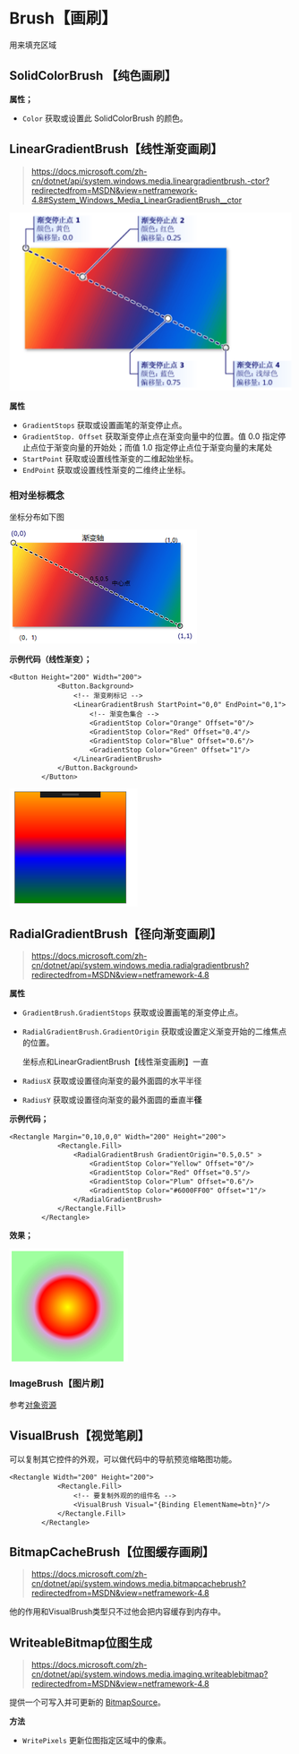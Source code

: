 # Brush【画刷】

用来填充区域

## SolidColorBrush 【纯色画刷】

**属性；**

- `Color` 获取或设置此 SolidColorBrush 的颜色。

## LinearGradientBrush【线性渐变画刷】

> https://docs.microsoft.com/zh-cn/dotnet/api/system.windows.media.lineargradientbrush.-ctor?redirectedfrom=MSDN&view=netframework-4.8#System_Windows_Media_LinearGradientBrush__ctor

![img](brush-images/697655-20160830092456965-1068720707.png)

**属性**

- `GradientStops` 获取或设置画笔的渐变停止点。
- `GradientStop. Offset` 获取渐变停止点在渐变向量中的位置。值 0.0 指定停止点位于渐变向量的开始处；而值 1.0 指定停止点位于渐变向量的末尾处
- `StartPoint` 获取或设置线性渐变的二维起始坐标。
- `EndPoint` 获取或设置线性渐变的二维终止坐标。

### 相对坐标概念

坐标分布如下图

![image-20200130193519564](brush-images/image-20200130193519564.png)

**示例代码（线性渐变）；**

```xaml
<Button Height="200" Width="200">
            <Button.Background>
                <!-- 渐变刷标记 -->
                <LinearGradientBrush StartPoint="0,0" EndPoint="0,1">
                    <!-- 渐变色集合 -->
                    <GradientStop Color="Orange" Offset="0"/>
                    <GradientStop Color="Red" Offset="0.4"/>
                    <GradientStop Color="Blue" Offset="0.6"/>
                    <GradientStop Color="Green" Offset="1"/>
                </LinearGradientBrush>
            </Button.Background>
        </Button>
```

![image-20200130194247142](brush-images/image-20200130194247142.png)

## RadialGradientBrush【径向渐变画刷】

> https://docs.microsoft.com/zh-cn/dotnet/api/system.windows.media.radialgradientbrush?redirectedfrom=MSDN&view=netframework-4.8

**属性**

- `GradientBrush.GradientStops` 获取或设置画笔的渐变停止点。

- `RadialGradientBrush.GradientOrigin` 获取或设置定义渐变开始的二维焦点的位置。

  坐标点和LinearGradientBrush【线性渐变画刷】一直

- `RadiusX` 获取或设置径向渐变的最外面圆的水平半径

- `RadiusY` 获取或设置径向渐变的最外面圆的垂直半**径**

**示例代码；**

```xaml
<Rectangle Margin="0,10,0,0" Width="200" Height="200">
            <Rectangle.Fill>
                <RadialGradientBrush GradientOrigin="0.5,0.5" >
                    <GradientStop Color="Yellow" Offset="0"/>
                    <GradientStop Color="Red" Offset="0.5"/>
                    <GradientStop Color="Plum" Offset="0.6"/>
                    <GradientStop Color="#6000FF00" Offset="1"/>
                </RadialGradientBrush>
            </Rectangle.Fill>
        </Rectangle>
```

**效果；**

![image-20200130202808218](brush-images/image-20200130202808218.png)

### ImageBrush【图片刷】

参考[对象资源](object-resource.md#画刷资源)

## VisualBrush【视觉笔刷】

可以复制其它控件的外观，可以做代码中的导航预览缩略图功能。

```xaml
<Rectangle Width="200" Height="200">
            <Rectangle.Fill>
                <!-- 要复制外观的的组件名 -->
                <VisualBrush Visual="{Binding ElementName=btn}"/>
            </Rectangle.Fill>
        </Rectangle>
```

## BitmapCacheBrush【位图缓存画刷】

> https://docs.microsoft.com/zh-cn/dotnet/api/system.windows.media.bitmapcachebrush?redirectedfrom=MSDN&view=netframework-4.8

他的作用和VisualBrush类型只不过他会把内容缓存到内存中。



## WriteableBitmap位图生成

> https://docs.microsoft.com/zh-cn/dotnet/api/system.windows.media.imaging.writeablebitmap?redirectedfrom=MSDN&view=netframework-4.8

提供一个可写入并可更新的 [BitmapSource](https://docs.microsoft.com/zh-cn/dotnet/api/system.windows.media.imaging.bitmapsource?view=netframework-4.8)。

**方法**

- `WritePixels` 更新位图指定区域中的像素。